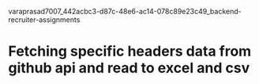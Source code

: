 varaprasad7007_442acbc3-d87c-48e6-ac14-078c89e23c49_backend-recruiter-assignments

# Fetching specific headers data from github api and read to excel and csv
